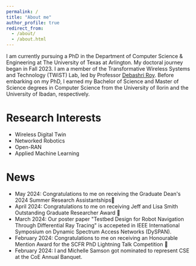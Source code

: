```yaml
---
permalink: /
title: "About me"
author_profile: true
redirect_from: 
  - /about/
  - /about.html
---
```


I am currently pursuing a PhD in the Department of Computer Science & Engineering at The University of Texas at Arlington. My doctoral journey began in Fall 2023. I am a member of the Transformative Wireless Systems and Technology (TWiST) Lab, led by Professor [Debashri Roy](https://twistlab.uta.edu/about-pi/). Before embarking on my PhD, I earned my Bachelor of Science and Master of Science degrees in Computer Science from the University of Ilorin and the University of Ibadan, respectively.




Research Interests
======
* Wireless Digital Twin
* Networked Robotics
* Open-RAN
* Applied Machine Learning




News
======
* May 2024: Congratulations to me on receiving the Graduate Dean's 2024 Summer Research Assistantships🎉
* April 2024: Congratulations to me on receiving Jeff and Lisa Smith Outstanding Graduate Researcher Award 🎉
* March 2024: Our poster paper "Testbed Design for Robot Navigation Through Differential Ray Tracing" is accepeted in IEEE International Symposium on Dynamic Spectrum Access Networks (DySPAN).
* February 2024: Congratulations to me on receiving an Honourable Mention Award for the SCFR PhD Lightning Talk Competition 🎉
* February 2024: I and Michelle Samson got nominated to represent CSE at the CoE Annual Banquet.
